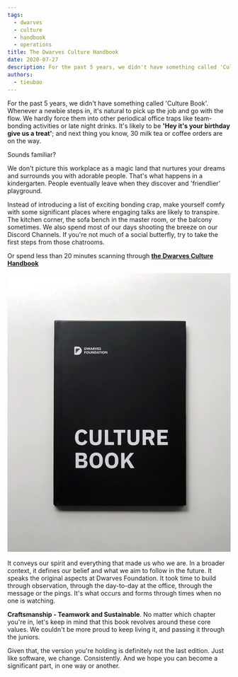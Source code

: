 ```yaml
---
tags: 
  - dwarves
  - culture
  - handbook
  - operations
title: The Dwarves Culture Handbook
date: 2020-07-27
description: For the past 5 years, we didn't have something called 'Culture Book'. Whenever a newbie steps in, it's natural to pick up the job and go with the flow. We hardly force them into other periodical office traps like team-bonding activities or late night drinks.
authors: 
  - tieubao
---
```

For the past 5 years, we didn't have something called 'Culture Book'. Whenever a newbie steps in, it's natural to pick up the job and go with the flow. We hardly force them into other periodical office traps like team-bonding activities or late night drinks. It's likely to be **'Hey it's your birthday give us a treat'**; and next thing you know, 30 milk tea or coffee orders are on the way.

Sounds familiar?

We don't picture this workplace as a magic land that nurtures your dreams and surrounds you with adorable people. That's what happens in a kindergarten. People eventually leave when they discover and 'friendlier' playground.

Instead of introducing a list of exciting bonding crap, make yourself comfy with some significant places where engaging talks are likely to transpire. The kitchen corner, the sofa bench in the master room, or the balcony sometimes. We also spend most of our days shooting the breeze on our Discord Channels. If you're not much of a social butterfly, try to take the first steps from those chatrooms.

Or spend less than 20 minutes scanning through **[the Dwarves Culture Handbook]()**

![](assets/the-dwarves-culture-handbook_464cd6715a58d2bd2f0f97ab9e8adeac_md5.webp)

It conveys our spirit and everything that made us who we are. In a broader context, it defines our belief and what we aim to follow in the future. It speaks the original aspects at Dwarves Foundation. It took time to build through observation, through the day-to-day at the office, through the message or the pings. It's what occurs and forms through times when no one is watching.

**Craftsmanship - Teamwork and Sustainable**. No matter which chapter you're in, let's keep in mind that this book revolves around these core values. We couldn't be more proud to keep living it, and passing it through the juniors.

Given that, the version you're holding is definitely not the last edition. Just like software, we change. Consistently. And we hope you can become a significant part, in one way or another.
